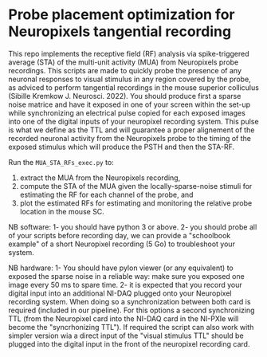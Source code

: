# Probe placement optimization for Neuropixels tangential recording

This repo implements the receptive field (RF) analysis via spike-triggered average (STA) of the multi-unit activity (MUA) from Neuropixels probe recordings. This scripts are made to quickly probe the presence of any neuronal responses to visual stimulus in any region covered by the probe, as adviced to perform tangential recordings in the mouse superior colliculus (Sibille Kremkow J. Neurosci. 2022). You should produce first a sparse noise matrice and have it exposed in one of your screen within the set-up while synchronizing an electrical pulse copied for each exposed images into one of the digital inputs of your neuropixel recording system. This pulse is what we define as the TTL and will guarantee a proper alignement of the recorded neuronal activity from the Neuropixels probe to the timing of the exposed stimulus which will produce the PSTH and then the STA-RF.

Run the `MUA_STA_RFs_exec.py` to:
1. extract the MUA from the Neuropixels recording,
2. compute the STA of the MUA given the locally-sparse-noise stimuli for estimating the RF for each channel of the probe, and 
3. plot the estimated RFs for estimating and monitoring the relative probe location in the mouse SC.


NB software: 
1- you should have python 3 or above. 
2- you should probe all of your scripts before recording day, we can provide a "schoolbook example" of a short Neuropixel recording (5 Go) to troubleshoot your system.

NB hardware:
1- You should have pylon viewer (or any equivalent) to exposed the sparse noise in a reliable way: make sure you exposed one image every 50 ms to spare time.
2- it is expected that you record your digital input into an additional NI-DAQ plugged onto your Neuropixel recording system. When doing so a synchronization between both card is required (included in our pipeline). For this options a second synchronizing TTL (from the Neuropixel card into the NI-DAQ card in the NI-PXIe will become the "syncrhonizing TTL").
If required the script can also work with simpler version wia a direct input of the "visual stimulus TTL" should be plugged into the digital input in the front of the neuropixel recording card.
